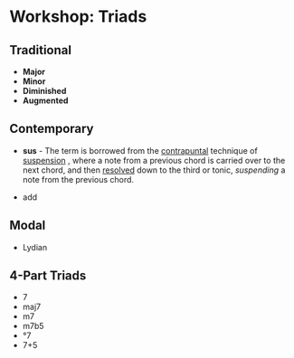 # Workshop: Triads

## Traditional

- **Major**
- **Minor**
- **Diminished**
- **Augmented**

## Contemporary

- **sus** - The term is borrowed from the [contrapuntal](https://en.wikipedia.org/wiki/Counterpoint)  technique of [suspension](https://en.wikipedia.org/wiki/Nonchord_tone#Suspension) , where a note from a previous chord is carried over to the next chord, and then [resolved](https://en.wikipedia.org/wiki/Resolution_(music)) down to the third or tonic, *suspending* a note from the previous chord. 

- add

## Modal
- Lydian

## 4-Part Triads
- 7
- maj7
- m7
- m7b5
- °7
- 7+5